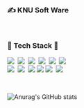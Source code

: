 


<p>
<h3> ✍ KNU Soft Ware</h3>
</p>
<br>


<h3>🌳 Tech Stack 🌳 </h3>
<p>
  <img src="https://img.shields.io/badge/Java-2C2255?style=flat-square&logo=EclipseIDE&logoColor=white"/></a>&nbsp 
  <img src="https://img.shields.io/badge/SpringBoot-6DB33F?style=flat-square&logo=SpringBoot&logoColor=white"/></a>&nbsp 
  <img src="https://img.shields.io/badge/PHP-FF9900?style=flat-square&logo=php&logoColor=white"/></a>&nbsp 
  <img src="https://img.shields.io/badge/C++-00599C?style=flat-square&logo=C%2B%2B&logoColor=white"/></a>&nbsp 
  <img src="https://img.shields.io/badge/C-A8B9CC?style=flat-square&logo=C&logoColor=white"/></a>&nbsp 
  <img src="https://img.shields.io/badge/Python-E6C3A5?style=flat-square&logo=Python&logoColor=white"/></a>&nbsp
  <br>                                                                                              
  <img src="https://img.shields.io/badge/Mysql-007396?style=flat-square&logo=MySql&logoColor=white"/></a>&nbsp  
    <img src="https://img.shields.io/badge/Intellij IDEA-000000?style=flat-square&logo=Intellij IDEA&logoColor=white"/></a>&nbsp 
  <img src="https://img.shields.io/badge/MariaDB-FCC624?style=flat-square&logo=linux&logoColor=black">
  <img src="https://img.shields.io/badge/XAMPP-FFA07A?style=flat-square&logo=XAMPP&logoColor=white">
<img src="https://img.shields.io/badge/Notion-b4f5bd?style=flat&logo=Notion&logoColor=black"/>&nbsp;&nbsp;<img src="https://img.shields.io/badge/GitHub-gray?style=flat&logo=GitHub&logoColor=black"/>&nbsp;&nbsp;
</p>
<br>



 
  
![Anurag's GitHub stats](https://github-readme-stats.vercel.app/api?username=mmunkyeong&show_icons=true&theme=radical)


</div>
